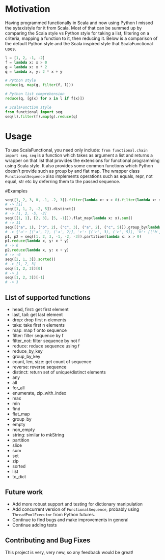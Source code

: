 # Motivation
Having programmed functionally in Scala and now using Python I missed the sytax/style for it from Scala. Most of that can be summed up by comparing the Scala style vs Python style for taking a list, filtering on a criteria, mapping a function to it, then reducing it. Below is a comparison of the default Python style and the Scala inspired style that ScalaFunctional uses.

```python
l = [1, 2, -1, -2]
f = lambda x: x > 0
g = lambda x: x * 2
q = lambda x, y: 2 * x + y

# Python style
reduce(q, map(g, filter(f, l)))

# Python list comprehension
reduce(q, [g(x) for x in l if f(x)])

# ScalaFunction style
from functional import seq
seq(l).filter(f).map(g).reduce(q)
```

# Usage
To use ScalaFunctional, you need only include: `from functional.chain import seq`. `seq` is a function which takes as argument a list and returns a wrapper on that list that provides the extensions for functional programming using Scala style. It also provides some common functions which Python doesn't provide such as group by and flat map. The wrapper class `FunctionalSequence` also implements operations such as equals, repr, not equal, str etc by deferring them to the passed sequence.

#Examples
```python
seq([1, 2, 3, 0, -1, -2, 3]).filter(lambda x: x > 0).filter(lambda x: x < 2)
# -> [1]
seq([1, 1, 2, -2, 5]).distinct()
# -> [1, 2, -5, -2]
seq([[1, 1], [2, 3], [5, -1]]).flat_map(lambda x: x).sum()
# -> 11
seq([("a", 1), ("b", 2), ("c", 3), ("a", 2), ("c", 5)]).group_by(lambda x: x[0])
# -> {'a': [('a', 1), ('a', 2)], 'c': [('c', 3), ('c', 5)], 'b': [('b', 2)]}
p1, p2 = seq([1, 2, 3, -1, -2, -3]).partition(lambda x: x > 0)
p1.reduce(lambda x, y: x * y)
# -> 6
p2.reduce(lambda x, y: x + y)
# -> -6
seq([2, 1, 3]).sorted()
# -> [1, 2, 3]
seq([1, 2, 3])[0]
# -> 1
seq([1, 2, 3])[-1]
# -> 3
```

## List of supported functions
* head, first: get first element
* last, tail: get last element
* drop: drop first n elements
* take: take first n elements
* map: map f onto sequence
* filter: filter sequence by f
* filter_not: filter sequence by not f
* reduce: reduce sequence using f
* reduce_by_key
* group_by_key
* count, len, size: get count of sequence
* reverse: reverse sequence
* distinct: return set of unique/distinct elements
* any
* all
* for_all
* enumerate, zip_with_index
* max
* min
* find
* flat_map
* group_by
* empty
* non_empty
* string: similar to mkString
* partition
* slice
* sum
* set
* zip
* sorted
* list
* to_dict

## Future work
* Add more robust support and testing for dictionary manipulation
* Add concurrent version of `FunctionalSequence`, probably using `ThreadPoolExecutor` from Python futures.
* Continue to find bugs and make improvements in general
* Continue adding tests

## Contributing and Bug Fixes
This project is very, very new, so any feedback would be great!
